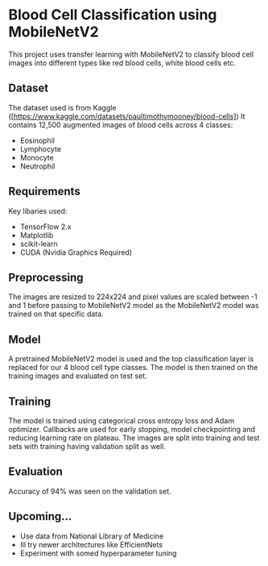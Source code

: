 # Blood Cell Classification using MobileNetV2

This project uses transfer learning with MobileNetV2 to classify blood cell images into different types like red blood cells, white blood cells etc.

## Dataset
The dataset used is from Kaggle ([https://www.kaggle.com/datasets/paultimothymooney/blood-cells]) It contains 12,500 augmented images of blood cells across 4 classes:
- Eosinophil
- Lymphocyte
- Monocyte
- Neutrophil
  
## Requirements
Key libaries used:
- TensorFlow 2.x
- Matplotlib
- scikit-learn
- CUDA (Nvidia Graphics Required)

## Preprocessing
The images are resized to 224x224 and pixel values are scaled between -1 and 1 before passing to MobileNetV2 model as the MobileNetV2 model was trained on that specific data.

## Model
A pretrained MobileNetV2 model is used and the top classification layer is replaced for our 4 blood cell type classes. The model is then trained on the training images and evaluated on test set.

## Training
The model is trained using categorical cross entropy loss and Adam optimizer. Callbacks are used for early stopping, model checkpointing and reducing learning rate on plateau. The images are split into training and test sets with training having validation split as well.


## Evaluation
Accuracy of 94% was seen on the validation set.

## Upcoming...
- Use data from National Library of Medicine
- Ill try newer architectures like EfficientNets
- Experiment with somed hyperparameter tuning

